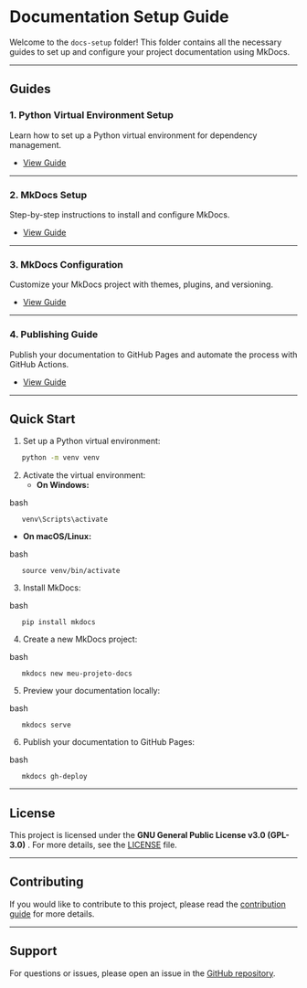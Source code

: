 # Documentation Setup Guide

Welcome to the `docs-setup` folder! This folder contains all the necessary guides to set up and configure your project documentation using MkDocs.

---

## Guides

### 1. **Python Virtual Environment Setup**

   Learn how to set up a Python virtual environment for dependency management.

- [View Guide](python-venv-setup.md)

---

### 2. **MkDocs Setup**

   Step-by-step instructions to install and configure MkDocs.

- [View Guide](mkdocs-setup.md)

---

### 3. **MkDocs Configuration**

   Customize your MkDocs project with themes, plugins, and versioning.

- [View Guide](mkdocs-configuration.md)

---

### 4. **Publishing Guide**

   Publish your documentation to GitHub Pages and automate the process with GitHub Actions.

- [View Guide](publishing-guide.md)

---

## Quick Start 

1. Set up a Python virtual environment:

```bash
   python -m venv venv
```

2. Activate the virtual environment:
   * **On Windows:**

bash


```
   venv\Scripts\activate
```

* **On macOS/Linux:**

bash


```
   source venv/bin/activate
```

3. Install MkDocs:

bash


```
   pip install mkdocs
```

4. Create a new MkDocs project:

bash


```
   mkdocs new meu-projeto-docs
```

5. Preview your documentation locally:

bash


```
   mkdocs serve
```

6. Publish your documentation to GitHub Pages:

bash


```
   mkdocs gh-deploy
```

---

## License

This project is licensed under the  **GNU General Public License v3.0 (GPL-3.0)** .
For more details, see the [LICENSE](https://license/) file.

---

## Contributing

If you would like to contribute to this project, please read the [contribution guide](https://contributing.md/) for more details.

---

## Support

For questions or issues, please open an issue in the [GitHub repository](https://github.com/%3Cyour-username%3E/%3Cyour-repo%3E).
